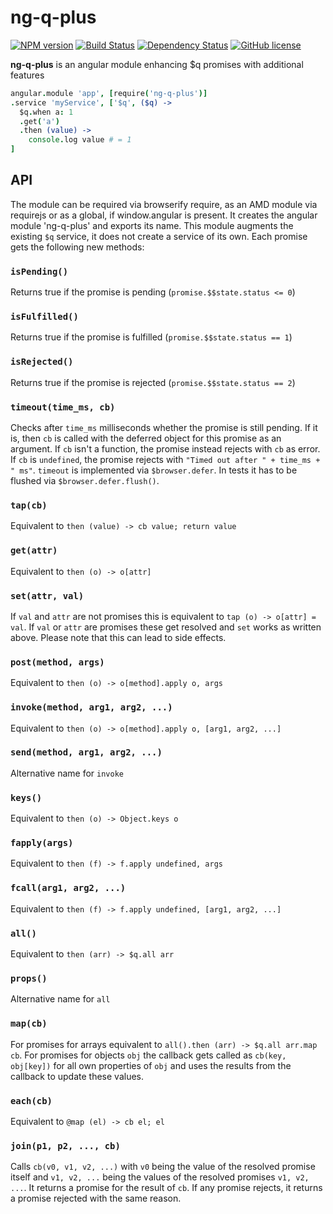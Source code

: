 # ng-q-plus
[![NPM version](https://badge.fury.io/js/ng-q-plus.svg)](https://npmjs.org/package/ng-q-plus)
[![Build Status](https://travis-ci.org/dbartholomae/ng-q-plus.svg?branch=master)](https://travis-ci.org/dbartholomae/ng-q-plus)
[![Dependency Status](https://david-dm.org/dbartholomae/ng-q-plus.svg?theme=shields.io)](https://david-dm.org/dbartholomae/ng-q-plus)
[![GitHub license](https://img.shields.io/github/license/dbartholomae/ng-q-plus.svg)]()

**ng-q-plus** is an angular module enhancing $q promises with additional features

```coffeescript
angular.module 'app', [require('ng-q-plus')]
.service 'myService', ['$q', ($q) ->
  $q.when a: 1
  .get('a')
  .then (value) ->
    console.log value # = 1
]
```

## API

The module can be required via browserify require, as an AMD module via requirejs or as a global, if window.angular is
present. It creates the angular module 'ng-q-plus' and exports its name. This module augments the existing
`$q` service, it does not create a service of its own.
Each promise gets the following new methods:

### `isPending()`
Returns true if the promise is pending (`promise.$$state.status <= 0`)
### `isFulfilled()`
Returns true if the promise is fulfilled (`promise.$$state.status == 1`)
### `isRejected()`
Returns true if the promise is rejected (`promise.$$state.status == 2`)

### `timeout(time_ms, cb)`
Checks after `time_ms` milliseconds whether the promise is still pending. If it is, then `cb` is called with
the deferred object for this promise as an argument. If `cb` isn't a function, the promise instead rejects
with `cb` as error. If `cb` is `undefined`, the promise rejects with `"Timed out after " + time_ms + " ms"`. 
`timeout` is implemented via `$browser.defer`. In tests it has to be flushed via `$browser.defer.flush()`.

### `tap(cb)`
Equivalent to `then (value) -> cb value; return value`

### `get(attr)`
Equivalent to `then (o) -> o[attr]`

### `set(attr, val)`
If `val` and `attr` are not promises this is equivalent to `tap (o) -> o[attr] = val`.
If `val` or `attr` are promises these get resolved and `set` works as written above. 
Please note that this can lead to side effects.

### `post(method, args)`
Equivalent to `then (o) -> o[method].apply o, args`

### `invoke(method, arg1, arg2, ...)`
Equivalent to `then (o) -> o[method].apply o, [arg1, arg2, ...]`

### `send(method, arg1, arg2, ...)`
Alternative name for `invoke`

### `keys()`
Equivalent to `then (o) -> Object.keys o`

### `fapply(args)`
Equivalent to `then (f) -> f.apply undefined, args`

### `fcall(arg1, arg2, ...)`
Equivalent to `then (f) -> f.apply undefined, [arg1, arg2, ...]`

### `all()`
Equivalent to `then (arr) -> $q.all arr`

### `props()`
Alternative name for `all`

### `map(cb)`
For promises for arrays equivalent to `all().then (arr) -> $q.all arr.map cb`.
For promises for objects `obj` the callback gets called as `cb(key, obj[key])`
for all own properties of `obj` and uses the results from the callback to update
 these values.

### `each(cb)`
Equivalent to `@map (el) -> cb el; el`

### `join(p1, p2, ..., cb)`
Calls `cb(v0, v1, v2, ...)` with `v0` being the value of the resolved promise
itself and `v1, v2, ...` being the values of the resolved promises
`v1, v2, ...`. It returns a promise for the result of `cb`.
If any promise rejects, it returns a promise rejected with the same reason. 
